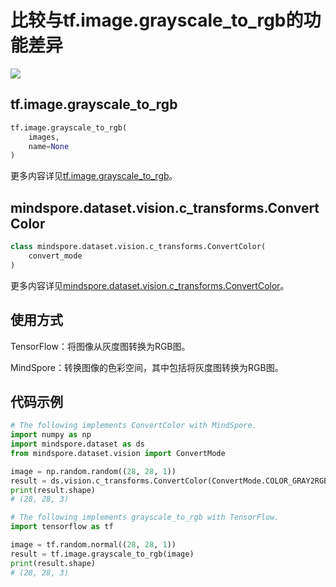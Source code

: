 # 比较与tf.image.grayscale_to_rgb的功能差异

<a href="https://gitee.com/mindspore/docs/blob/master/docs/mindspore/migration_guide/source_zh_cn/api_mapping/tensorflow_diff/grayscale_to_rgb.md" target="_blank"><img src="https://mindspore-website.obs.cn-north-4.myhuaweicloud.com/website-images/master/resource/_static/logo_source.png"></a>

## tf.image.grayscale_to_rgb

```python
tf.image.grayscale_to_rgb(
    images,
    name=None
)
```

更多内容详见[tf.image.grayscale_to_rgb](https://www.tensorflow.org/versions/r1.15/api_docs/python/tf/image/grayscale_to_rgb)。

## mindspore.dataset.vision.c_transforms.ConvertColor

```python
class mindspore.dataset.vision.c_transforms.ConvertColor(
    convert_mode
)
```

更多内容详见[mindspore.dataset.vision.c_transforms.ConvertColor](https://mindspore.cn/docs/api/zh-CN/master/api_python/dataset_vision/mindspore.dataset.vision.c_transforms.ConvertColor.html#mindspore.dataset.vision.c_transforms.ConvertColor)。

## 使用方式

TensorFlow：将图像从灰度图转换为RGB图。

MindSpore：转换图像的色彩空间，其中包括将灰度图转换为RGB图。

## 代码示例

```python
# The following implements ConvertColor with MindSpore.
import numpy as np
import mindspore.dataset as ds
from mindspore.dataset.vision import ConvertMode

image = np.random.random((28, 28, 1))
result = ds.vision.c_transforms.ConvertColor(ConvertMode.COLOR_GRAY2RGB)(image)
print(result.shape)
# (28, 28, 3)

# The following implements grayscale_to_rgb with TensorFlow.
import tensorflow as tf

image = tf.random.normal((28, 28, 1))
result = tf.image.grayscale_to_rgb(image)
print(result.shape)
# (28, 28, 3)
```
